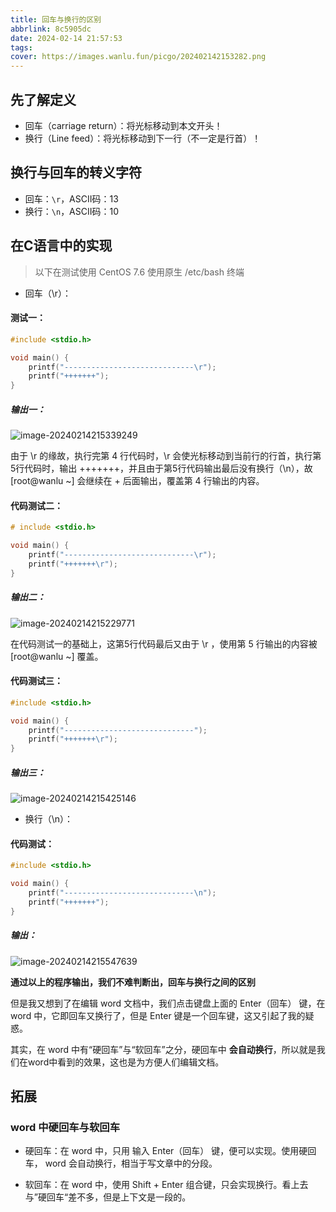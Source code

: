 ```yaml
---
title: 回车与换行的区别
abbrlink: 8c5905dc
date: 2024-02-14 21:57:53
tags:
cover: https://images.wanlu.fun/picgo/202402142153282.png
---
```


## 先了解定义

* 回车（carriage return）：将光标移动到本文开头！
* 换行（Line feed）：将光标移动到下一行（不一定是行首）！


## 换行与回车的转义字符

* 回车：` \r `，ASCII码：13
* 换行：` \n `，ASCII码：10

## 在C语言中的实现

> 以下在测试使用 CentOS 7.6 使用原生 /etc/bash 终端

* 回车（\r）：

#### 测试一：

```c
#include <stdio.h>

void main() {
    printf("-----------------------------\r");
    printf("+++++++");
}
```

#####	输出一：

![image-20240214215339249](https://images.wanlu.fun/picgo/202402142153282.png)

由于 \r 的缘故，执行完第 4 行代码时，\r 会使光标移动到当前行的行首，执行第5行代码时，输出 +++++++，并且由于第5行代码输出最后没有换行（\n），故 [root@wanlu ~] 会继续在 + 后面输出，覆盖第 4 行输出的内容。



#### 	代码测试二：

```c
# include <stdio.h>

void main() {
    printf("-----------------------------\r");
    printf("+++++++\r");
}
```

#####	输出二：

![image-20240214215229771](https://images.wanlu.fun/picgo/202402142152805.png)

在代码测试一的基础上，这第5行代码最后又由于 \r ，使用第 5 行输出的内容被 [root@wanlu ~] 覆盖。



#### 	代码测试三：

```c
#include <stdio.h>

void main() {
    printf("-----------------------------");
    printf("+++++++\r");
}
```

#####	输出三：

![image-20240214215425146](https://images.wanlu.fun/picgo/202402142154233.png)



* 换行（\n）：

####	 代码测试：

```c
#include <stdio.h>

void main() {
    printf("-----------------------------\n");
    printf("+++++++");
}
```

##### 输出：

![image-20240214215547639](https://images.wanlu.fun/picgo/202402142155671.png)



**通过以上的程序输出，我们不难判断出，回车与换行之间的区别**

但是我又想到了在编辑 word 文档中，我们点击键盘上面的 Enter（回车） 键，在 word 中，它即回车又换行了，但是 Enter 键是一个回车键，这又引起了我的疑惑。

其实，在 word 中有“硬回车”与“软回车”之分，硬回车中 **会自动换行**，所以就是我们在word中看到的效果，这也是为方便人们编辑文档。



## 拓展

### word 中硬回车与软回车

* 硬回车：在 word 中，只用 输入 Enter（回车） 键，便可以实现。使用硬回车， word 会自动换行，相当于写文章中的分段。


* 软回车：在 word 中，使用 Shift + Enter 组合键，只会实现换行。看上去与”硬回车“差不多，但是上下文是一段的。

